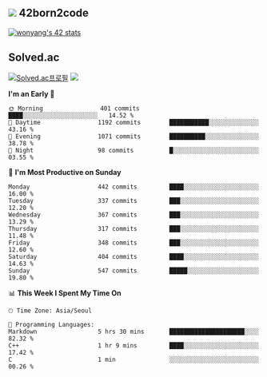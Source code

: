 
## <img src="https://img.shields.io/badge/-000000?style=flat&logo=42&logoColor=white"> 42born2code
<!--[![wonyang's 42 stats](https://badge42.vercel.app/api/v2/cl5nhe5b6007809kydha7ht42/stats?cursusId=21&coalitionId=88)](https://profile.intra.42.fr/users/wonyang)-->

[![wonyang's 42 stats](https://badge.mediaplus.ma/starryblue/wonyang?1337Badge=off&UM6P=off)](https://github.com/oakoudad/badge42)

## Solved.ac
[![Solved.ac프로필](http://mazassumnida.wtf/api/v2/generate_badge?boj=bennyws)](https://solved.ac/bennyws)
<a href="https://solved.ac/bennyws"><img src="http://mazandi.herokuapp.com/api?handle=bennyws&theme=cold"/></a>

<!--START_SECTION:waka-->
**I'm an Early 🐤** 

```text
🌞 Morning                401 commits         ████░░░░░░░░░░░░░░░░░░░░░   14.52 % 
🌆 Daytime                1192 commits        ███████████░░░░░░░░░░░░░░   43.16 % 
🌃 Evening                1071 commits        ██████████░░░░░░░░░░░░░░░   38.78 % 
🌙 Night                  98 commits          █░░░░░░░░░░░░░░░░░░░░░░░░   03.55 % 
```
📅 **I'm Most Productive on Sunday** 

```text
Monday                   442 commits         ████░░░░░░░░░░░░░░░░░░░░░   16.00 % 
Tuesday                  337 commits         ███░░░░░░░░░░░░░░░░░░░░░░   12.20 % 
Wednesday                367 commits         ███░░░░░░░░░░░░░░░░░░░░░░   13.29 % 
Thursday                 317 commits         ███░░░░░░░░░░░░░░░░░░░░░░   11.48 % 
Friday                   348 commits         ███░░░░░░░░░░░░░░░░░░░░░░   12.60 % 
Saturday                 404 commits         ████░░░░░░░░░░░░░░░░░░░░░   14.63 % 
Sunday                   547 commits         █████░░░░░░░░░░░░░░░░░░░░   19.80 % 
```


📊 **This Week I Spent My Time On** 

```text
🕑︎ Time Zone: Asia/Seoul

💬 Programming Languages: 
Markdown                 5 hrs 30 mins       █████████████████████░░░░   82.32 % 
C++                      1 hr 9 mins         ████░░░░░░░░░░░░░░░░░░░░░   17.42 % 
C                        1 min               ░░░░░░░░░░░░░░░░░░░░░░░░░   00.26 % 
```


<!--END_SECTION:waka-->
